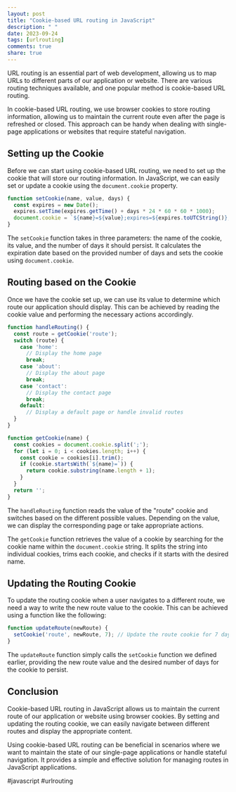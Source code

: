 ```yaml
---
layout: post
title: "Cookie-based URL routing in JavaScript"
description: " "
date: 2023-09-24
tags: [urlrouting]
comments: true
share: true
---
```


URL routing is an essential part of web development, allowing us to map URLs to different parts of our application or website. There are various routing techniques available, and one popular method is cookie-based URL routing.

In cookie-based URL routing, we use browser cookies to store routing information, allowing us to maintain the current route even after the page is refreshed or closed. This approach can be handy when dealing with single-page applications or websites that require stateful navigation.

## Setting up the Cookie

Before we can start using cookie-based URL routing, we need to set up the cookie that will store our routing information. In JavaScript, we can easily set or update a cookie using the `document.cookie` property.

```javascript
function setCookie(name, value, days) {
  const expires = new Date();
  expires.setTime(expires.getTime() + days * 24 * 60 * 60 * 1000);
  document.cookie = `${name}=${value};expires=${expires.toUTCString()};path=/`;
}
```

The `setCookie` function takes in three parameters: the name of the cookie, its value, and the number of days it should persist. It calculates the expiration date based on the provided number of days and sets the cookie using `document.cookie`.

## Routing based on the Cookie

Once we have the cookie set up, we can use its value to determine which route our application should display. This can be achieved by reading the cookie value and performing the necessary actions accordingly.

```javascript
function handleRouting() {
  const route = getCookie('route');
  switch (route) {
    case 'home':
      // Display the home page
      break;
    case 'about':
      // Display the about page
      break;
    case 'contact':
      // Display the contact page
      break;
    default:
      // Display a default page or handle invalid routes
  }
}

function getCookie(name) {
  const cookies = document.cookie.split(';');
  for (let i = 0; i < cookies.length; i++) {
    const cookie = cookies[i].trim();
    if (cookie.startsWith(`${name}=`)) {
      return cookie.substring(name.length + 1);
    }
  }
  return '';
}
```

The `handleRouting` function reads the value of the "route" cookie and switches based on the different possible values. Depending on the value, we can display the corresponding page or take appropriate actions.

The `getCookie` function retrieves the value of a cookie by searching for the cookie name within the `document.cookie` string. It splits the string into individual cookies, trims each cookie, and checks if it starts with the desired name.

## Updating the Routing Cookie

To update the routing cookie when a user navigates to a different route, we need a way to write the new route value to the cookie. This can be achieved using a function like the following:

```javascript
function updateRoute(newRoute) {
  setCookie('route', newRoute, 7); // Update the route cookie for 7 days
}
```

The `updateRoute` function simply calls the `setCookie` function we defined earlier, providing the new route value and the desired number of days for the cookie to persist.

## Conclusion

Cookie-based URL routing in JavaScript allows us to maintain the current route of our application or website using browser cookies. By setting and updating the routing cookie, we can easily navigate between different routes and display the appropriate content.

Using cookie-based URL routing can be beneficial in scenarios where we want to maintain the state of our single-page applications or handle stateful navigation. It provides a simple and effective solution for managing routes in JavaScript applications.

#javascript #urlrouting
